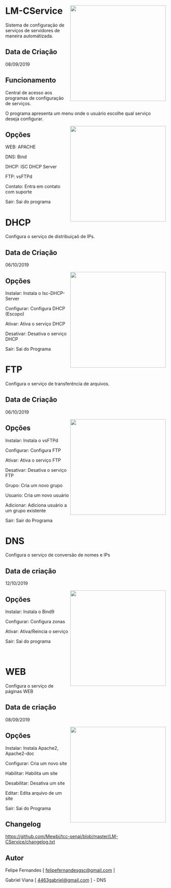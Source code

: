 # LM-CService <img src='https://i.imgur.com/QRfwwXd.png' align='right' height='300'>
Sistema de configuração de serviços de servidores de maneira automátizada.

## Data de Criação
08/09/2019

## Funcionamento
Central de acesso aos programas de configuração de serviços.
   
O programa apresenta um menu onde o usuário escolhe qual serviço deseja configurar.

<img src='https://i.imgur.com/lHtDQN7.jpg' align='right' height='300'>

## Opções
WEB: APACHE

DNS: Bind

DHCP: ISC DHCP Server

FTP: vsFTPd

Contato: Entra em contato com suporte

Sair: Sai do programa

# DHCP
Configura o serviço de distribuiçaõ de IPs.

## Data de Criação
06/10/2019

<img src='https://i.imgur.com/8LupIYz.jpg' align='right' height='300'>

## Opções
Instalar: Instala o Isc-DHCP-Server 

Configurar: Configura DHCP (Escopo) 

Ativar: Ativa o serviço DHCP 

Desativar: Desativa o serviço DHCP 

Sair: Sai do Programa 

# FTP
Configura o serviço de transferência de arquivos.

## Data de Criação
06/10/2019

<img src='https://i.imgur.com/VbHxKIF.jpg' align='right' height='300'>

## Opções
Instalar: Instala o vsFTPd

Configurar: Configura FTP
   
Ativar: Ativa o serviço FTP
   
Desativar: Desativa o serviço FTP
   
Grupo: Cria um novo grupo
   
Usuario: Cria um novo usuário
   
Adicionar: Adiciona usuário a um grupo existente
   
Sair: Sair do Programa

# DNS
Configura o serviço de conversão de nomes e IPs

## Data de criação
12/10/2019

<img src='https://i.imgur.com/8LupIYz.jpg' align='right' height='300'>

## Opções
Instalar: Instala o Bind9 

Configurar: Configura zonas

Ativar: Ativa/Reincia o serviço

Sair: Sai do programa

<br />

# WEB
Configura o serviço de páginas WEB

## Data de criação
08/09/2019

<img src='https://i.imgur.com/7gtDb0x.jpg' align='right' height='300'>

## Opções
Instalar: Instala Apache2, Apache2-doc

Configurar: Cria um novo site

Habilitar: Habilita um site

Desabilitar: Desativa um site

Editar: Edita arquivo de um site

Sair: Sai do Programa
   
## Changelog
https://github.com/Mewbi/tcc-senai/blob/master/LM-CService/changelog.txt

## Autor
Felipe Fernandes [ felipefernandesgsc@gmail.com ] 

Gabriel Viana [ 4463gabriel@gmail.com ] - DNS
